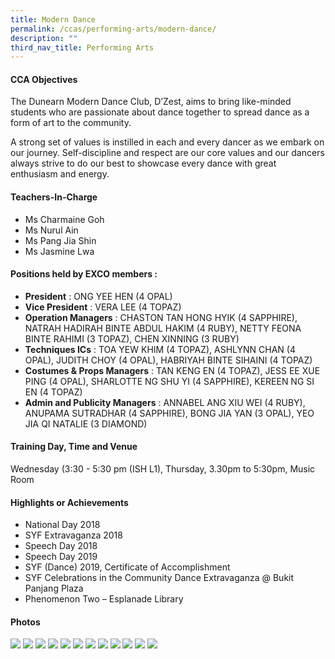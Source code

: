 ```yaml
---
title: Modern Dance
permalink: /ccas/performing-arts/modern-dance/
description: ""
third_nav_title: Performing Arts
---
```

<h4>CCA Objectives</h4>
<p>The Dunearn Modern Dance Club, D&rsquo;Zest, aims to bring like-minded students who&nbsp;are passionate about dance together to spread dance as a form of art to the&nbsp;community.</p>
<p>A strong set of values is instilled in each and every dancer as we embark on our&nbsp;journey. Self-discipline and respect are our core values and our dancers always&nbsp;strive to do our best to showcase every dance with great enthusiasm and energy.</p>
<h4>Teachers-In-Charge</h4>
<ul>
<li>Ms Charmaine Goh</li>
<li>Ms Nurul Ain</li>
<li>Ms Pang Jia Shin</li>
<li>Ms Jasmine Lwa</li>
</ul>
<h4>Positions held by EXCO members :</h4>
<ul>
<li><strong>President</strong>&nbsp;: ONG YEE HEN (4 OPAL)&nbsp;</li>
<li><strong>Vice President</strong> : VERA LEE (4 TOPAZ)</li>
<li><strong>Operation Managers</strong> : CHASTON TAN HONG HYIK (4 SAPPHIRE), NATRAH HADIRAH BINTE ABDUL HAKIM (4 RUBY), NETTY FEONA BINTE RAHIMI (3 TOPAZ), CHEN XINNING (3 RUBY)</li>
<li><strong>Techniques ICs</strong> : TOA YEW KHIM (4 TOPAZ), ASHLYNN CHAN (4 OPAL), JUDITH CHOY (4 OPAL), HABRIYAH BINTE SIHAINI (4 TOPAZ)</li>
<li><strong>Costumes &amp; Props Managers</strong> : TAN KENG EN (4 TOPAZ), JESS EE XUE PING (4 OPAL), SHARLOTTE NG SHU YI (4 SAPPHIRE), KEREEN NG SI EN (4 TOPAZ)</li>
<li><strong>Admin and Publicity Managers</strong> : ANNABEL ANG XIU WEI (4 RUBY), ANUPAMA SUTRADHAR (4 SAPPHIRE), BONG JIA YAN (3 OPAL), YEO JIA QI NATALIE (3 DIAMOND)</li>
</ul>
<h4>Training Day, Time and Venue</h4>
<p>Wednesday (3:30 - 5:30 pm (ISH L1), Thursday, 3.30pm to 5:30pm, Music Room</p>
<h4>Highlights or Achievements</h4>
<ul>
<li>National Day 2018</li>
<li>SYF Extravaganza 2018</li>
<li>Speech Day 2018</li>
<li>Speech Day 2019</li>
<li>SYF (Dance) 2019, Certificate of Accomplishment</li>
<li>SYF Celebrations in the Community Dance Extravaganza @ Bukit Panjang Plaza</li>
<li>Phenomenon Two &ndash; Esplanade Library</li>
</ul>
<h4>Photos</h4>
<img src="/images/md1.jpg">
<img src="/images/md2.jpg">
<img src="/images/md3.jpg">
<img src="/images/md4.jpg">
<img src="/images/md5.jpeg">
<img src="/images/md6.jpeg">
<img src="/images/md7.jpeg">
<img src="/images/md8.jpeg">
<img src="/images/md9.jpg">
<img src="/images/md10.jpg">
<img src="/images/md11.jpg">
<img src="/images/md12.jpg">